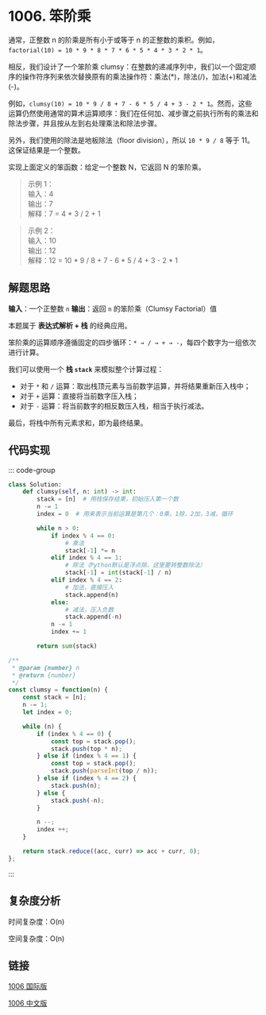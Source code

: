 # 1006. 笨阶乘 <Badge type="warning" text="Medium" />

通常，正整数 n 的阶乘是所有小于或等于 n 的正整数的乘积。例如，`factorial(10) = 10 * 9 * 8 * 7 * 6 * 5 * 4 * 3 * 2 * 1`。

相反，我们设计了一个笨阶乘 clumsy：在整数的递减序列中，我们以一个固定顺序的操作符序列来依次替换原有的乘法操作符：乘法(*)，除法(/)，加法(+)和减法(-)。

例如，`clumsy(10) = 10 * 9 / 8 + 7 - 6 * 5 / 4 + 3 - 2 * 1`。然而，这些运算仍然使用通常的算术运算顺序：我们在任何加、减步骤之前执行所有的乘法和除法步骤，并且按从左到右处理乘法和除法步骤。

另外，我们使用的除法是地板除法（floor division），所以 `10 * 9 / 8` 等于 11。这保证结果是一个整数。

实现上面定义的笨函数：给定一个整数 N，它返回 N 的笨阶乘。

>示例 1：  
输入：4  
输出：7  
解释：7 = 4 * 3 / 2 + 1

>示例 2：  
输入：10  
输出：12  
解释：12 = 10 * 9 / 8 + 7 - 6 * 5 / 4 + 3 - 2 * 1


## 解题思路

**输入**：一个正整数 `n`
**输出**：返回 `n` 的笨阶乘（Clumsy Factorial）值

本题属于 **表达式解析 + 栈** 的经典应用。

笨阶乘的运算顺序遵循固定的四步循环：`* → / → + → -`，每四个数字为一组依次进行计算。

我们可以使用一个 **栈 `stack`** 来模拟整个计算过程：

* 对于 `*` 和 `/` 运算：取出栈顶元素与当前数字运算，并将结果重新压入栈中；
* 对于 `+` 运算：直接将当前数字压入栈；
* 对于 `-` 运算：将当前数字的相反数压入栈，相当于执行减法。

最后，将栈中所有元素求和，即为最终结果。

## 代码实现

::: code-group

```python
class Solution:
    def clumsy(self, n: int) -> int:
        stack = [n]  # 用栈保存结果，初始压入第一个数
        n -= 1
        index = 0  # 用来表示当前运算是第几个：0乘，1除，2加，3减，循环

        while n > 0:
            if index % 4 == 0:
                # 乘法
                stack[-1] *= n
            elif index % 4 == 1:
                # 除法（Python默认是浮点除，这里要转整数除法）
                stack[-1] = int(stack[-1] / n)
            elif index % 4 == 2:
                # 加法，直接压入
                stack.append(n)
            else:
                # 减法，压入负数
                stack.append(-n)
            n -= 1
            index += 1

        return sum(stack)
```

```javascript
/**
 * @param {number} n
 * @return {number}
 */
const clumsy = function(n) {
    const stack = [n];
    n -= 1;
    let index = 0;

    while (n) {
        if (index % 4 == 0) {
            const top = stack.pop();
            stack.push(top * n);
        } else if (index % 4 == 1) {
            const top = stack.pop();
            stack.push(parseInt(top / n));
        } else if (index % 4 == 2) {
            stack.push(n);
        } else {
            stack.push(-n);
        }

        n --;
        index ++;
    }

    return stack.reduce((acc, curr) => acc + curr, 0);
};
```

:::

## 复杂度分析

时间复杂度：O(n)

空间复杂度：O(n)

## 链接

[1006 国际版](https://leetcode.com/problems/clumsy-factorial/description/)

[1006 中文版](https://leetcode.cn/problems/clumsy-factorial/description/)
